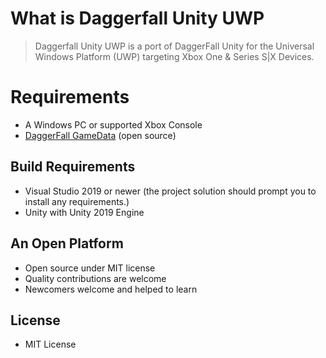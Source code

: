 # What is Daggerfall Unity UWP

> Daggerfall Unity UWP is a port of DaggerFall Unity for the Universal Windows Platform (UWP) targeting Xbox One & Series S|X Devices.

# Requirements
- A Windows PC or supported Xbox Console
- [DaggerFall GameData](https://forums.dfworkshop.net/viewtopic.php?f=5&t=2360&p=27538#p27538) (open source)

## Build Requirements
- Visual Studio 2019 or newer (the project solution should prompt you to install any requirements.)
- Unity with Unity 2019 Engine

## An Open Platform

+ Open source under MIT license
+ Quality contributions are welcome
+ Newcomers welcome and helped to learn

## License

+ MIT License
